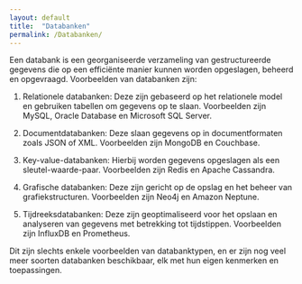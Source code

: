 ```yaml
---
layout: default
title:  "Databanken"
permalink: /Databanken/
---
```

Een databank is een georganiseerde verzameling van gestructureerde gegevens die op een efficiënte manier kunnen worden opgeslagen, beheerd en opgevraagd. Voorbeelden van databanken zijn:

1. Relationele databanken: Deze zijn gebaseerd op het relationele model en gebruiken tabellen om gegevens op te slaan. Voorbeelden zijn MySQL, Oracle Database en Microsoft SQL Server.

2. Documentdatabanken: Deze slaan gegevens op in documentformaten zoals JSON of XML. Voorbeelden zijn MongoDB en Couchbase.

3. Key-value-databanken: Hierbij worden gegevens opgeslagen als een sleutel-waarde-paar. Voorbeelden zijn Redis en Apache Cassandra.

4. Grafische databanken: Deze zijn gericht op de opslag en het beheer van grafiekstructuren. Voorbeelden zijn Neo4j en Amazon Neptune.

5. Tijdreeksdatabanken: Deze zijn geoptimaliseerd voor het opslaan en analyseren van gegevens met betrekking tot tijdstippen. Voorbeelden zijn InfluxDB en Prometheus.

Dit zijn slechts enkele voorbeelden van databanktypen, en er zijn nog veel meer soorten databanken beschikbaar, elk met hun eigen kenmerken en toepassingen.
